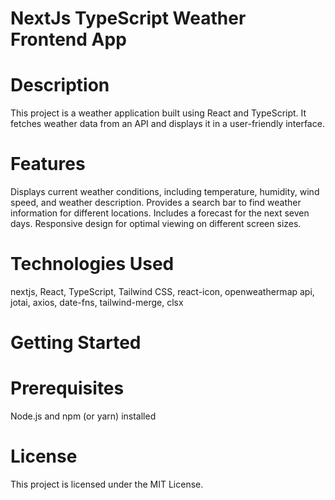 
# NextJs TypeScript Weather Frontend App
# Description
This project is a weather application built using React and TypeScript. It fetches weather data from an API  and displays it in a user-friendly interface.

# Features
Displays current weather conditions, including temperature, humidity, wind speed, and weather description.
Provides a search bar to find weather information for different locations.
Includes a forecast for the next seven days.
Responsive design for optimal viewing on different screen sizes.


# Technologies Used
nextjs,
React,
TypeScript,
Tailwind CSS,
react-icon,
openweathermap api,
jotai,
axios,
date-fns,
tailwind-merge,
clsx


# Getting Started
# Prerequisites
Node.js and npm (or yarn) installed

# License
This project is licensed under the MIT License. 
